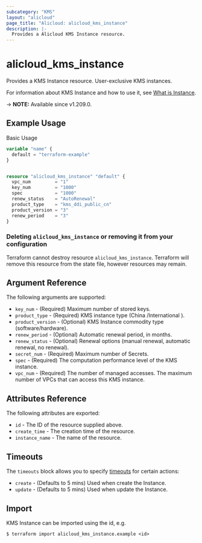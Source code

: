 ```yaml
---
subcategory: "KMS"
layout: "alicloud"
page_title: "Alicloud: alicloud_kms_instance"
description: |-
  Provides a Alicloud KMS Instance resource.
---
```


# alicloud_kms_instance

Provides a KMS Instance resource. User-exclusive KMS instances.

For information about KMS Instance and how to use it, see [What is Instance](https://www.alibabacloud.com/help/en/).

-> **NOTE:** Available since v1.209.0.

## Example Usage

Basic Usage

```terraform
variable "name" {
  default = "terraform-example"
}


resource "alicloud_kms_instance" "default" {
  vpc_num         = "1"
  key_num         = "1000"
  spec            = "1000"
  renew_status    = "AutoRenewal"
  product_type    = "kms_ddi_public_cn"
  product_version = "3"
  renew_period    = "3"
}
```

### Deleting `alicloud_kms_instance` or removing it from your configuration

Terraform cannot destroy resource `alicloud_kms_instance`. Terraform will remove this resource from the state file, however resources may remain.

## Argument Reference

The following arguments are supported:
* `key_num` - (Required) Maximum number of stored keys.
* `product_type` - (Required) KMS instance type (China /International ).
* `product_version` - (Optional) KMS Instance commodity type (software/hardware).
* `renew_period` - (Optional) Automatic renewal period, in months.
* `renew_status` - (Optional) Renewal options (manual renewal, automatic renewal, no renewal).
* `secret_num` - (Required) Maximum number of Secrets.
* `spec` - (Required) The computation performance level of the KMS instance.
* `vpc_num` - (Required) The number of managed accesses. The maximum number of VPCs that can access this KMS instance.

## Attributes Reference

The following attributes are exported:
* `id` - The ID of the resource supplied above.
* `create_time` - The creation time of the resource.
* `instance_name` - The name of the resource.

## Timeouts

The `timeouts` block allows you to specify [timeouts](https://www.terraform.io/docs/configuration-0-11/resources.html#timeouts) for certain actions:
* `create` - (Defaults to 5 mins) Used when create the Instance.
* `update` - (Defaults to 5 mins) Used when update the Instance.

## Import

KMS Instance can be imported using the id, e.g.

```shell
$ terraform import alicloud_kms_instance.example <id>
```